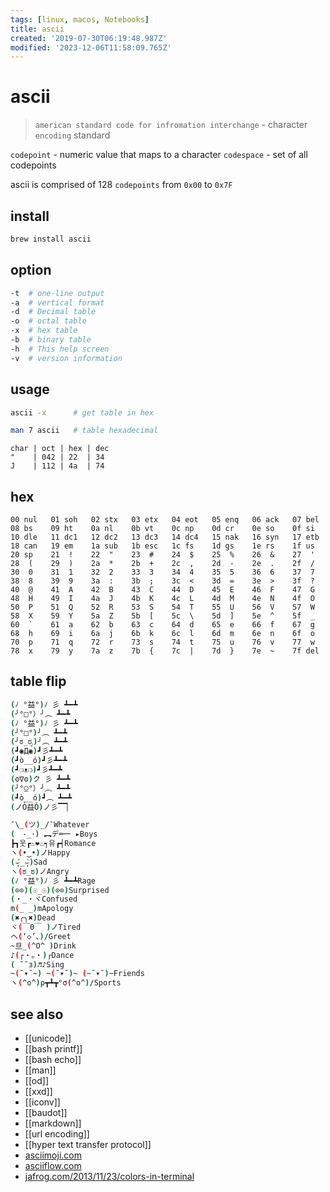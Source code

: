 ```yaml
---
tags: [linux, macos, Notebooks]
title: ascii
created: '2019-07-30T06:19:48.987Z'
modified: '2023-12-06T11:58:09.765Z'
---
```


# ascii

> `american standard code for infromation interchange` - character `encoding` standard

`codepoint` - numeric value that maps to a character
`codespace` - set of all codepoints

ascii is comprised of 128 `codepoints` from `0x00` to `0x7F`

## install

```sh
brew install ascii
```

## option

```sh
-t  # one-line output  
-a  # vertical format
-d  # Decimal table  
-o  # octal table  
-x  # hex table  
-b  # binary table
-h  # This help screen 
-v  # version information
```

## usage

```sh
ascii -x      # get table in hex

man 7 ascii   # table hexadecimal
```

```
char | oct | hex | dec
"    | 042 | 22  | 34
J    | 112 | 4a  | 74
```

## hex

```
00 nul   01 soh   02 stx   03 etx   04 eot   05 enq   06 ack   07 bel
08 bs    09 ht    0a nl    0b vt    0c np    0d cr    0e so    0f si
10 dle   11 dc1   12 dc2   13 dc3   14 dc4   15 nak   16 syn   17 etb
18 can   19 em    1a sub   1b esc   1c fs    1d gs    1e rs    1f us
20 sp    21  !    22  "    23  #    24  $    25  %    26  &    27  '
28  (    29  )    2a  *    2b  +    2c  ,    2d  -    2e  .    2f  /
30  0    31  1    32  2    33  3    34  4    35  5    36  6    37  7
38  8    39  9    3a  :    3b  ;    3c  <    3d  =    3e  >    3f  ?
40  @    41  A    42  B    43  C    44  D    45  E    46  F    47  G
48  H    49  I    4a  J    4b  K    4c  L    4d  M    4e  N    4f  O
50  P    51  Q    52  R    53  S    54  T    55  U    56  V    57  W
58  X    59  Y    5a  Z    5b  [    5c  \    5d  ]    5e  ^    5f  _
60  `    61  a    62  b    63  c    64  d    65  e    66  f    67  g
68  h    69  i    6a  j    6b  k    6c  l    6d  m    6e  n    6f  o
70  p    71  q    72  r    73  s    74  t    75  u    76  v    77  w
78  x    79  y    7a  z    7b  {    7c  |    7d  }    7e  ~    7f del
```

## table flip

```sh
(ﾉ °益°)ﾉ 彡 ┻━┻
(╯°□°）╯︵ ┻━┻
(ﾉ °益°)ﾉ 彡 ┻━┻
(╯°□°)╯︵ ┻━┻
(╯ಠ_ರೃ)╯︵ ┻━┻
(┛◉Д◉)┛彡┻━┻
(┛ò__ó)┛彡┻━┻
(┛❍ᴥ❍﻿)┛彡┻━┻
(ʘ∇ʘ)ク 彡 ┻━┻
(╯°⍜°）╯︵ ┻━┻
(┛ò__ó)┛︵ ┻━┻
(ノÒ益Ó)ノ彡▔▔▏

¯\_(ツ)_/¯Whatever
(　-_･) ︻デ═一 ▸Boys
┣┓웃┏♨❤♨┑유┏┥Romance
ヽ(•‿•)ノHappy
(⌣̩̩́_⌣̩̩̀)Sad
ヽ(ಠ_ಠ)ノAngry
(ﾉ °益°)ﾉ 彡 ┻━┻Rage
(⊙⊙)(☉_☉)(⊙⊙)Surprised
(・_・ヾConfused
m(_ _)mApology
(✖╭╮✖)Dead
ヾ(￣0￣ )ノTired
ヘ(‘◇’、)/Greet
~旦_(^O^ )Drink
♪(┌・。・)┌Dance
( ˘˘з)♬♪Sing
~(˘▾˘~) ~(˘▾˘)~ (~˘▾˘)~Friends
ヽ(^o^)ρ┳┻┳°σ(^o^)/Sports

```

## see also

- [[unicode]]
- [[bash printf]]
- [[bash echo]]
- [[man]]
- [[od]]
- [[xxd]]
- [[iconv]]
- [[baudot]]
- [[markdown]]
- [[url encoding]]
- [[hyper text transfer protocol]]
- [asciimoji.com](http://asciimoji.com/)
- [asciiflow.com](https://asciiflow.com/#/)
- [jafrog.com/2013/11/23/colors-in-terminal](http://jafrog.com/2013/11/23/colors-in-terminal.html)
